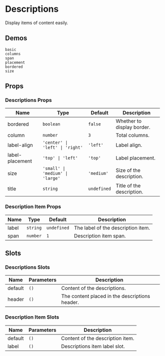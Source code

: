 # Descriptions

<!--single-column-->

Display items of content easily.

## Demos

```demo
basic
columns
span
placement
bordered
size
```

## Props

### Descriptions Props

| Name | Type | Default | Description |
| --- | --- | --- | --- |
| bordered | `boolean` | `false` | Whether to display border. |
| column | `number` | `3` | Total columns. |
| label-align | `'center' \| 'left' \| 'right'` | `'left'` | Label align. |
| label-placement | `'top' \| 'left'` | `'top'` | Label placement. |
| size | `'small' \| 'medium' \| 'large'` | `'medium'` | Size of the description. |
| title | `string` | `undefined` | Title of the description. |

### Description Item Props

| Name  | Type     | Default     | Description                        |
| ----- | -------- | ----------- | ---------------------------------- |
| label | `string` | `undefined` | The label of the description item. |
| span  | `number` | `1`         | Description item span.             |

## Slots

### Descriptions Slots

| Name    | Parameters | Description                                    |
| ------- | ---------- | ---------------------------------------------- |
| default | `()`       | Content of the descriptions.                   |
| header  | `()`       | The content placed in the descriptions header. |

### Description Item Slots

| Name    | Parameters | Description                      |
| ------- | ---------- | -------------------------------- |
| default | `()`       | Content of the description item. |
| label   | `()`       | Descriptions item label slot.    |
